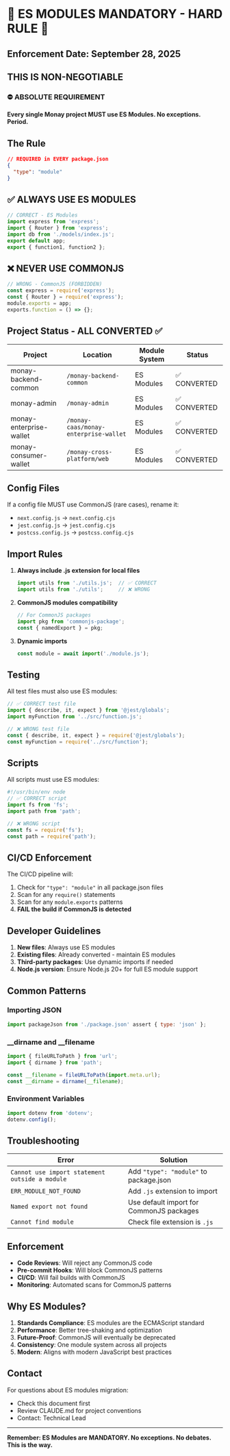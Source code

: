 # 🚨 ES MODULES MANDATORY - HARD RULE 🚨

## Enforcement Date: September 28, 2025

## THIS IS NON-NEGOTIABLE

### ⛔ ABSOLUTE REQUIREMENT
**Every single Monay project MUST use ES Modules. No exceptions. Period.**

## The Rule
```json
// REQUIRED in EVERY package.json
{
  "type": "module"
}
```

## ✅ ALWAYS USE ES MODULES
```javascript
// CORRECT - ES Modules
import express from 'express';
import { Router } from 'express';
import db from './models/index.js';
export default app;
export { function1, function2 };
```

## ❌ NEVER USE COMMONJS
```javascript
// WRONG - CommonJS (FORBIDDEN)
const express = require('express');
const { Router } = require('express');
module.exports = app;
exports.function = () => {};
```

## Project Status - ALL CONVERTED ✅

| Project | Location | Module System | Status |
|---------|----------|--------------|--------|
| monay-backend-common | `/monay-backend-common` | ES Modules | ✅ CONVERTED |
| monay-admin | `/monay-admin` | ES Modules | ✅ CONVERTED |
| monay-enterprise-wallet | `/monay-caas/monay-enterprise-wallet` | ES Modules | ✅ CONVERTED |
| monay-consumer-wallet | `/monay-cross-platform/web` | ES Modules | ✅ CONVERTED |

## Config Files
If a config file MUST use CommonJS (rare cases), rename it:
- `next.config.js` → `next.config.cjs`
- `jest.config.js` → `jest.config.cjs`
- `postcss.config.js` → `postcss.config.cjs`

## Import Rules
1. **Always include .js extension for local files**
   ```javascript
   import utils from './utils.js';  // ✅ CORRECT
   import utils from './utils';     // ❌ WRONG
   ```

2. **CommonJS modules compatibility**
   ```javascript
   // For CommonJS packages
   import pkg from 'commonjs-package';
   const { namedExport } = pkg;
   ```

3. **Dynamic imports**
   ```javascript
   const module = await import('./module.js');
   ```

## Testing
All test files must also use ES modules:
```javascript
// ✅ CORRECT test file
import { describe, it, expect } from '@jest/globals';
import myFunction from '../src/function.js';

// ❌ WRONG test file
const { describe, it, expect } = require('@jest/globals');
const myFunction = require('../src/function');
```

## Scripts
All scripts must use ES modules:
```javascript
#!/usr/bin/env node
// ✅ CORRECT script
import fs from 'fs';
import path from 'path';

// ❌ WRONG script
const fs = require('fs');
const path = require('path');
```

## CI/CD Enforcement
The CI/CD pipeline will:
1. Check for `"type": "module"` in all package.json files
2. Scan for any `require()` statements
3. Scan for any `module.exports` patterns
4. **FAIL the build if CommonJS is detected**

## Developer Guidelines
1. **New files**: Always use ES modules
2. **Existing files**: Already converted - maintain ES modules
3. **Third-party packages**: Use dynamic imports if needed
4. **Node.js version**: Ensure Node.js 20+ for full ES module support

## Common Patterns

### Importing JSON
```javascript
import packageJson from './package.json' assert { type: 'json' };
```

### __dirname and __filename
```javascript
import { fileURLToPath } from 'url';
import { dirname } from 'path';

const __filename = fileURLToPath(import.meta.url);
const __dirname = dirname(__filename);
```

### Environment Variables
```javascript
import dotenv from 'dotenv';
dotenv.config();
```

## Troubleshooting

| Error | Solution |
|-------|----------|
| `Cannot use import statement outside a module` | Add `"type": "module"` to package.json |
| `ERR_MODULE_NOT_FOUND` | Add `.js` extension to import |
| `Named export not found` | Use default import for CommonJS packages |
| `Cannot find module` | Check file extension is `.js` |

## Enforcement
- **Code Reviews**: Will reject any CommonJS code
- **Pre-commit Hooks**: Will block CommonJS patterns
- **CI/CD**: Will fail builds with CommonJS
- **Monitoring**: Automated scans for CommonJS patterns

## Why ES Modules?
1. **Standards Compliance**: ES modules are the ECMAScript standard
2. **Performance**: Better tree-shaking and optimization
3. **Future-Proof**: CommonJS will eventually be deprecated
4. **Consistency**: One module system across all projects
5. **Modern**: Aligns with modern JavaScript best practices

## Contact
For questions about ES modules migration:
- Check this document first
- Review CLAUDE.md for project conventions
- Contact: Technical Lead

---
**Remember: ES Modules are MANDATORY. No exceptions. No debates. This is the way.**